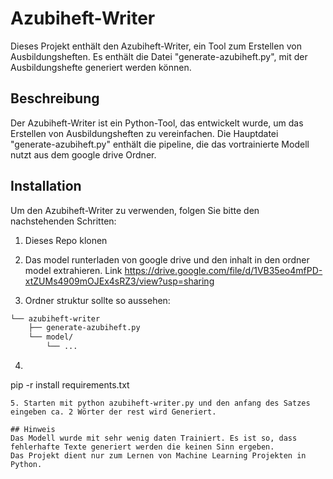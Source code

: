 # Azubiheft-Writer

Dieses Projekt enthält den Azubiheft-Writer, ein Tool zum Erstellen von Ausbildungsheften. Es enthält die Datei "generate-azubiheft.py", mit der Ausbildungshefte generiert werden können.

## Beschreibung

Der Azubiheft-Writer ist ein Python-Tool, das entwickelt wurde, um das Erstellen von Ausbildungsheften zu vereinfachen. Die Hauptdatei "generate-azubiheft.py" enthält die pipeline, die das vortrainierte Modell nutzt aus dem google drive Ordner.

## Installation

Um den Azubiheft-Writer zu verwenden, folgen Sie bitte den nachstehenden Schritten:

1. Dieses Repo klonen

2. Das model runterladen von google drive und den inhalt in den ordner model extrahieren. Link https://drive.google.com/file/d/1VB35eo4mfPD-xtZUMs4909mOJEx4sRZ3/view?usp=sharing
3. Ordner struktur sollte so aussehen:
```bash
└── azubiheft-writer
    ├── generate-azubiheft.py
    └── model/
        └── ...

```

4. ```
pip -r install requirements.txt
```
5. Starten mit python azubiheft-writer.py und den anfang des Satzes eingeben ca. 2 Wörter der rest wird Generiert.

## Hinweis
Das Modell wurde mit sehr wenig daten Trainiert. Es ist so, dass fehlerhafte Texte generiert werden die keinen Sinn ergeben.
Das Projekt dient nur zum Lernen von Machine Learning Projekten in Python.


